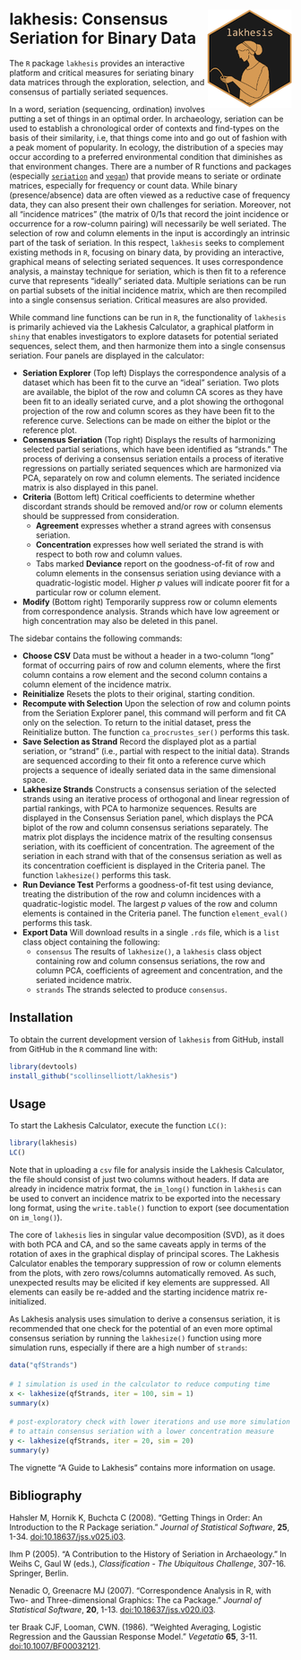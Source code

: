 
<!-- README.md is generated from README.Rmd. Please edit that file -->

# <img src="man/figures/logo.png" align="right" width="150px"/> lakhesis: Consensus Seriation for Binary Data

<!-- badges: start -->
<!-- badges: end -->

The `R` package `lakhesis` provides an interactive platform and critical
measures for seriating binary data matrices through the exploration,
selection, and consensus of partially seriated sequences.

In a word, seriation (sequencing, ordination) involves putting a set of
things in an optimal order. In archaeology, seriation can be used to
establish a chronological order of contexts and find-types on the basis
of their similarity, i.e, that things come into and go out of fashion
with a peak moment of popularity. In ecology, the distribution of a
species may occur according to a preferred environmental condition that
diminishes as that environment changes. There are a number of R
functions and packages (especially
[`seriation`](https://github.com/mhahsler/seriation) and
[`vegan`](https://CRAN.R-project.org/package=vegan)) that provide means
to seriate or ordinate matrices, especially for frequency or count data.
While binary (presence/absence) data are often viewed as a reductive
case of frequency data, they can also present their own challenges for
seriation. Moreover, not all “incidence matrices” (the matrix of 0/1s
that record the joint incidence or occurrence for a row-column pairing)
will necessarily be well seriated. The selection of row and column
elements in the input is accordingly an intrinsic part of the task of
seriation. In this respect, `lakhesis` seeks to complement existing
methods in `R`, focusing on binary data, by providing an interactive,
graphical means of selecting seriated sequences. It uses correspondence
analysis, a mainstay technique for seriation, which is then fit to a
reference curve that represents “ideally” seriated data. Multiple
seriations can be run on partial subsets of the initial incidence
matrix, which are then recompiled into a single consensus seriation.
Critical measures are also provided.

While command line functions can be run in `R`, the functionality of
`lakhesis` is primarily achieved via the Lakhesis Calculator, a
graphical platform in `shiny` that enables investigators to explore
datasets for potential seriated sequences, select them, and then
harmonize them into a single consensus seriation. Four panels are
displayed in the calculator:

- **Seriation Explorer** (Top left) Displays the correspondence analysis
  of a dataset which has been fit to the curve an “ideal” seriation. Two
  plots are available, the biplot of the row and column CA scores as
  they have been fit to an ideally seriated curve, and a plot showing
  the orthogonal projection of the row and column scores as they have
  been fit to the reference curve. Selections can be made on either the
  biplot or the reference plot.
- **Consensus Seriation** (Top right) Displays the results of
  harmonizing selected partial seriations, which have been identified as
  “strands.” The process of deriving a consensus seriation entails a
  process of iterative regressions on partially seriated sequences which
  are harmonized via PCA, separately on row and column elements. The
  seriated incidence matrix is also displayed in this panel.
- **Criteria** (Bottom left) Critical coefficients to determine whether
  discordant strands should be removed and/or row or column elements
  should be suppressed from consideration.
  - **Agreement** expresses whether a strand agrees with consensus
    seriation.
  - **Concentration** expresses how well seriated the strand is with
    respect to both row and column values.
  - Tabs marked **Deviance** report on the goodness-of-fit of row and
    column elements in the consensus seriation using deviance with a
    quadratic-logistic model. Higher $p$ values will indicate poorer fit
    for a particular row or column element.
- **Modify** (Bottom right) Temporarily suppress row or column elements
  from correspondence analysis. Strands which have low agreement or high
  concentration may also be deleted in this panel.

The sidebar contains the following commands:

- **Choose CSV** Data must be without a header in a two-column “long”
  format of occurring pairs of row and column elements, where the first
  column contains a row element and the second column contains a column
  element of the incidence matrix.
- **Reinitialize** Resets the plots to their original, starting
  condition.
- **Recompute with Selection** Upon the selection of row and column
  points from the Seriation Explorer panel, this command will perform
  and fit CA only on the selection. To return to the initial dataset,
  press the Reinitialize button. The function `ca_procrustes_ser()`
  performs this task.
- **Save Selection as Strand** Record the displayed plot as a partial
  seriation, or “strand” (i.e., partial with respect to the initial
  data). Strands are sequenced according to their fit onto a reference
  curve which projects a sequence of ideally seriated data in the same
  dimensional space.
- **Lakhesize Strands** Constructs a consensus seriation of the selected
  strands using an iterative process of orthogonal and linear regression
  of partial rankings, with PCA to harmonize sequences. Results are
  displayed in the Consensus Seriation panel, which displays the PCA
  biplot of the row and column consensus seriations separately. The
  matrix plot displays the incidence matrix of the resulting consensus
  seriation, with its coefficient of concentration. The agreement of the
  seriation in each strand with that of the consensus seriation as well
  as its concentration coefficient is displayed in the Criteria panel.
  The function `lakhesize()` performs this task.
- **Run Deviance Test** Performs a goodness-of-fit test using deviance,
  treating the distribution of the row and column incidences with a
  quadratic-logistic model. The largest $p$ values of the row and column
  elements is contained in the Criteria panel. The function
  `element_eval()` performs this task.
- **Export Data** Will download results in a single `.rds` file, which
  is a `list` class object containing the following:
  - `consensus` The results of `lakhesize()`, a `lakhesis` class object
    containing row and column consensus seriations, the row and column
    PCA, coefficients of agreement and concentration, and the seriated
    incidence matrix.
  - `strands` The strands selected to produce `consensus`.

## Installation

To obtain the current development version of `lakhesis` from GitHub,
install from GitHub in the `R` command line with:

``` r
library(devtools)
install_github("scollinselliott/lakhesis") 
```

## Usage

To start the Lakhesis Calculator, execute the function `LC()`:

``` r
library(lakhesis)
LC()
```

Note that in uploading a `csv` file for analysis inside the Lakhesis
Calculator, the file should consist of just two columns without headers.
If data are already in incidence matrix format, the `im_long()` function
in `lakhesis` can be used to convert an incidence matrix to be exported
into the necessary long format, using the `write.table()` function to
export (see documentation on `im_long()`).

The core of `lakhesis` lies in singular value decomposition (SVD), as it
does with both PCA and CA, and so the same caveats apply in terms of the
rotation of axes in the graphical display of principal scores. The
Lakhesis Calculator enables the temporary suppression of row or column
elements from the plots, with zero rows/columns automatically removed.
As such, unexpected results may be elicited if key elements are
suppressed. All elements can easily be re-added and the starting
incidence matrix re-initialized.

As Lakhesis analysis uses simulation to derive a consensus seriation, it
is recommended that one check for the potential of an even more optimal
consensus seriation by running the `lakhesize()` function using more
simulation runs, especially if there are a high number of `strands`:

``` r
data("qfStrands")

# 1 simulation is used in the calculator to reduce computing time
x <- lakhesize(qfStrands, iter = 100, sim = 1)
summary(x)

# post-exploratory check with lower iterations and use more simulation runs 
# to attain consensus seriation with a lower concentration measure 
y <- lakhesize(qfStrands, iter = 20, sim = 20)
summary(y)
```

The vignette “A Guide to Lakhesis” contains more information on usage.

## Bibliography

Hahsler M, Hornik K, Buchcta C (2008). “Getting Things in Order: An
Introduction to the R Package seriation.” *Journal of Statistical
Software*, **25**, 1-34.
[doi:10.18637/jss.v025.i03](https://doi.org/10.18637/jss.v025.i03).

Ihm P (2005). “A Contribution to the History of Seriation in
Archaeology.” In Weihs C, Gaul W (eds.), *Classification - The
Ubiquitous Challenge*, 307-16. Springer, Berlin.

Nenadic O, Greenacre MJ (2007). “Correspondence Analysis in R, with Two-
and Three-dimensional Graphics: The ca Package.” *Journal of Statistical
Software*, **20**, 1-13.
[doi:10.18637/jss.v020.i03](https://doi.org/10.18637/jss.v020.i03).

ter Braak CJF, Looman, CWN. (1986). “Weighted Averaging, Logistic
Regression and the Gaussian Response Model.” *Vegetatio* **65**, 3-11.
[doi:10.1007/BF00032121](https://doi.org/10.1007/BF00032121).
